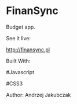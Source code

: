 # FinanSync 

Budget app.

See it live:

http://finansync.pl

Built With:

#Javascript

#CSS3

Author:
Andrzej Jakubczak
